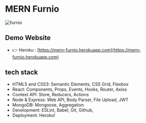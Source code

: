 # MERN Furnio

![furnio](/frontend/public/images/furnio.jpg)

## Demo Website

- 👉 Heroku : [https://mern-furnio.herokuapp.com](https://mern-furnio.herokuapp.com)

## tech stack

- HTML5 and CSS3: Semantic Elements, CSS Grid, Flexbox
- React: Components, Props, Events, Hooks, Router, Axios
- Context API: Store, Reducers, Actions
- Node & Express: Web API, Body Parser, File Upload, JWT
- MongoDB: Mongoose, Aggregation
- Development: ESLint, Babel, Git, Github,
- Deployment: Heroku!
